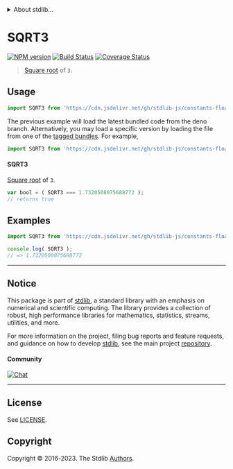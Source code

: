 <!--

@license Apache-2.0

Copyright (c) 2018 The Stdlib Authors.

Licensed under the Apache License, Version 2.0 (the "License");
you may not use this file except in compliance with the License.
You may obtain a copy of the License at

   http://www.apache.org/licenses/LICENSE-2.0

Unless required by applicable law or agreed to in writing, software
distributed under the License is distributed on an "AS IS" BASIS,
WITHOUT WARRANTIES OR CONDITIONS OF ANY KIND, either express or implied.
See the License for the specific language governing permissions and
limitations under the License.

-->


<details>
  <summary>
    About stdlib...
  </summary>
  <p>We believe in a future in which the web is a preferred environment for numerical computation. To help realize this future, we've built stdlib. stdlib is a standard library, with an emphasis on numerical and scientific computation, written in JavaScript (and C) for execution in browsers and in Node.js.</p>
  <p>The library is fully decomposable, being architected in such a way that you can swap out and mix and match APIs and functionality to cater to your exact preferences and use cases.</p>
  <p>When you use stdlib, you can be absolutely certain that you are using the most thorough, rigorous, well-written, studied, documented, tested, measured, and high-quality code out there.</p>
  <p>To join us in bringing numerical computing to the web, get started by checking us out on <a href="https://github.com/stdlib-js/stdlib">GitHub</a>, and please consider <a href="https://opencollective.com/stdlib">financially supporting stdlib</a>. We greatly appreciate your continued support!</p>
</details>

# SQRT3

[![NPM version][npm-image]][npm-url] [![Build Status][test-image]][test-url] [![Coverage Status][coverage-image]][coverage-url] <!-- [![dependencies][dependencies-image]][dependencies-url] -->

> [Square root][@stdlib/math/base/special/sqrt] of `3`.



<section class="usage">

## Usage

```javascript
import SQRT3 from 'https://cdn.jsdelivr.net/gh/stdlib-js/constants-float64-sqrt-three@deno/mod.js';
```
The previous example will load the latest bundled code from the deno branch. Alternatively, you may load a specific version by loading the file from one of the [tagged bundles](https://github.com/stdlib-js/constants-float64-sqrt-three/tags). For example,

```javascript
import SQRT3 from 'https://cdn.jsdelivr.net/gh/stdlib-js/constants-float64-sqrt-three@v0.1.1-deno/mod.js';
```

#### SQRT3

[Square root][@stdlib/math/base/special/sqrt] of `3`.

```javascript
var bool = ( SQRT3 === 1.7320508075688772 );
// returns true
```

</section>

<!-- /.usage -->

<section class="examples">

## Examples

<!-- TODO: better example -->

<!-- eslint no-undef: "error" -->

```javascript
import SQRT3 from 'https://cdn.jsdelivr.net/gh/stdlib-js/constants-float64-sqrt-three@deno/mod.js';

console.log( SQRT3 );
// => 1.7320508075688772
```

</section>

<!-- /.examples -->

<!-- C interface documentation. -->



<!-- Section for related `stdlib` packages. Do not manually edit this section, as it is automatically populated. -->

<section class="related">

</section>

<!-- /.related -->

<!-- Section for all links. Make sure to keep an empty line after the `section` element and another before the `/section` close. -->


<section class="main-repo" >

* * *

## Notice

This package is part of [stdlib][stdlib], a standard library with an emphasis on numerical and scientific computing. The library provides a collection of robust, high performance libraries for mathematics, statistics, streams, utilities, and more.

For more information on the project, filing bug reports and feature requests, and guidance on how to develop [stdlib][stdlib], see the main project [repository][stdlib].

#### Community

[![Chat][chat-image]][chat-url]

---

## License

See [LICENSE][stdlib-license].


## Copyright

Copyright &copy; 2016-2023. The Stdlib [Authors][stdlib-authors].

</section>

<!-- /.stdlib -->

<!-- Section for all links. Make sure to keep an empty line after the `section` element and another before the `/section` close. -->

<section class="links">

[npm-image]: http://img.shields.io/npm/v/@stdlib/constants-float64-sqrt-three.svg
[npm-url]: https://npmjs.org/package/@stdlib/constants-float64-sqrt-three

[test-image]: https://github.com/stdlib-js/constants-float64-sqrt-three/actions/workflows/test.yml/badge.svg?branch=v0.1.1
[test-url]: https://github.com/stdlib-js/constants-float64-sqrt-three/actions/workflows/test.yml?query=branch:v0.1.1

[coverage-image]: https://img.shields.io/codecov/c/github/stdlib-js/constants-float64-sqrt-three/main.svg
[coverage-url]: https://codecov.io/github/stdlib-js/constants-float64-sqrt-three?branch=main

<!--

[dependencies-image]: https://img.shields.io/david/stdlib-js/constants-float64-sqrt-three.svg
[dependencies-url]: https://david-dm.org/stdlib-js/constants-float64-sqrt-three/main

-->

[chat-image]: https://img.shields.io/gitter/room/stdlib-js/stdlib.svg
[chat-url]: https://app.gitter.im/#/room/#stdlib-js_stdlib:gitter.im

[stdlib]: https://github.com/stdlib-js/stdlib

[stdlib-authors]: https://github.com/stdlib-js/stdlib/graphs/contributors

[umd]: https://github.com/umdjs/umd
[es-module]: https://developer.mozilla.org/en-US/docs/Web/JavaScript/Guide/Modules

[deno-url]: https://github.com/stdlib-js/constants-float64-sqrt-three/tree/deno
[umd-url]: https://github.com/stdlib-js/constants-float64-sqrt-three/tree/umd
[esm-url]: https://github.com/stdlib-js/constants-float64-sqrt-three/tree/esm
[branches-url]: https://github.com/stdlib-js/constants-float64-sqrt-three/blob/main/branches.md

[stdlib-license]: https://raw.githubusercontent.com/stdlib-js/constants-float64-sqrt-three/main/LICENSE

[@stdlib/math/base/special/sqrt]: https://github.com/stdlib-js/math-base-special-sqrt/tree/deno

</section>

<!-- /.links -->
